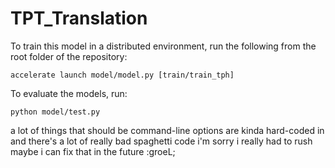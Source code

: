 # TPT_Translation

To train this model in a distributed environment, run the following from the root folder of the repository:

```
accelerate launch model/model.py [train/train_tph]
```

To evaluate the models, run:

```
python model/test.py
```

a lot of things that should be command-line options are kinda hard-coded in and there's a lot of really bad spaghetti code i'm sorry i really had to rush maybe i can fix that in the future :groeL;

